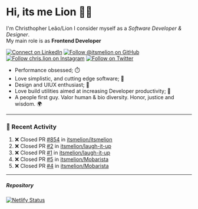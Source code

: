 # Hi, its me Lion 👋🦁

I'm Christhopher Leão/Lion
I consider myself as a _Software Developer & Designer_.<br/>My main role is as <b>Frontend Developer</b>
<br />

[![Connect on LinkedIn](https://img.shields.io/badge/--linkedin?label=LinkedIn&logo=LinkedIn&style=social)](https://www.linkedin.com/in/chrislion)
[![Follow @itsmelion on GitHub](https://img.shields.io/github/followers/itsmelion?label=follow%20%40itsmeLion&style=social)](https://github.com/itsmelion)
[![Follow chris.lion on Instagram](https://img.shields.io/badge/--instagram?label=@chris.lion&logo=Instagram&style=social)](https://instagram.com/chris.lion)
[![Follow on Twitter](https://img.shields.io/badge/--twitter?label=@ChrisLion_me&logo=Twitter&style=social)](https://twitter.com/chrislion_me)

- Performance obsessed; ⏱️
- Love simplistic, and cutting edge software; 📆
- Design and UIUX enthusiast; 🎨
- Love build utilities aimed at increasing Developer productivity; 🧰
- A people first guy. Valor human & bio diversity. Honor, justice and wisdom. 🌍

---
### 📰 Recent Activity

<!--START_SECTION:activity-->
1. ❌ Closed PR [#854](https://github.com/itsmelion/itsmelion/pull/854) in [itsmelion/itsmelion](https://github.com/itsmelion/itsmelion)
2. ❌ Closed PR [#2](https://github.com/itsmelion/laugh-it-up/pull/2) in [itsmelion/laugh-it-up](https://github.com/itsmelion/laugh-it-up)
3. ❌ Closed PR [#1](https://github.com/itsmelion/laugh-it-up/pull/1) in [itsmelion/laugh-it-up](https://github.com/itsmelion/laugh-it-up)
4. ❌ Closed PR [#5](https://github.com/itsmelion/Mobarista/pull/5) in [itsmelion/Mobarista](https://github.com/itsmelion/Mobarista)
5. ❌ Closed PR [#4](https://github.com/itsmelion/Mobarista/pull/4) in [itsmelion/Mobarista](https://github.com/itsmelion/Mobarista)
<!--END_SECTION:activity-->

___

##### Repository
[![Netlify Status](https://api.netlify.com/api/v1/badges/9e2e6136-1ab9-42fc-8d4e-188512d5d841/deploy-status)](https://app.netlify.com/sites/lion-portfolio/deploys)
